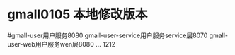 # gmall0105 本地修改版本

#gmall-user用户服务8080
gmall-user-service用户服务service层8070
gmall-user-web用户服务wen层8080
...
1212